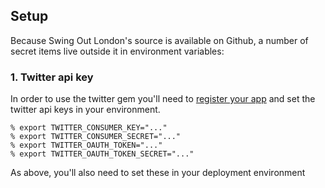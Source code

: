 Setup
------

Because Swing Out London's source is available on Github, a number of secret items live outside it in environment variables:

### 1. Twitter api key

In order to use the twitter gem you'll need to [register your app](https://dev.twitter.com/apps/new) and
set the twitter api keys in your environment.

    % export TWITTER_CONSUMER_KEY="..."
    % export TWITTER_CONSUMER_SECRET="..."
    % export TWITTER_OAUTH_TOKEN="..."
    % export TWITTER_OAUTH_TOKEN_SECRET="..."

As above, you'll also need to set these in your deployment environment

